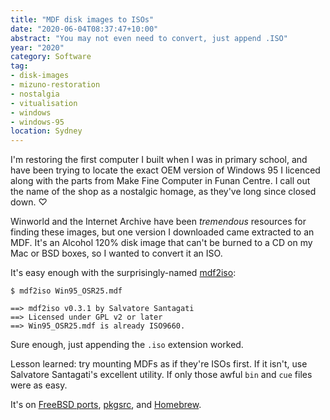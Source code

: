 ```yaml
---
title: "MDF disk images to ISOs"
date: "2020-06-04T08:37:47+10:00"
abstract: "You may not even need to convert, just append .ISO"
year: "2020"
category: Software
tag:
- disk-images
- mizuno-restoration
- nostalgia
- vitualisation
- windows
- windows-95
location: Sydney
---
```

I'm restoring the first computer I built when I was in primary school, and have been trying to locate the exact OEM version of Windows 95 I licenced along with the parts from Make Fine Computer in Funan Centre. I call out the name of the shop as a nostalgic homage, as they've long since closed down. ♡

Winworld and the Internet Archive have been *tremendous* resources for finding these images, but one version I downloaded came extracted to an MDF. It's an Alcohol 120% disk image that can't be burned to a CD on my Mac or BSD boxes, so I wanted to convert it an ISO.

It's easy enough with the surprisingly-named [mdf2iso](https://bsdforge.com/projects/sysutils/mdf2iso/)\:

    $ mdf2iso Win95_OSR25.mdf
        
    ==> mdf2iso v0.3.1 by Salvatore Santagati
    ==> Licensed under GPL v2 or later
    ==> Win95_OSR25.mdf is already ISO9660.

Sure enough, just appending the `.iso` extension worked.

Lesson learned: try mounting MDFs as if they're ISOs first. If it isn't, use Salvatore Santagati's excellent utility. If only those awful `bin` and `cue` files were as easy.

It's on [FreeBSD ports](https://www.freshports.org/sysutils/mdf2iso/), [pkgsrc](https://pkgsrc.se/sysutils/mdf2iso), and [Homebrew](https://formulae.brew.sh/formula/mdf2iso).
